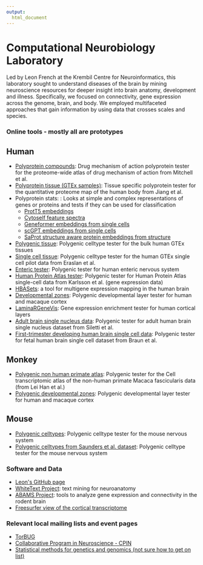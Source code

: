 ```yaml
---
output:
  html_document
---
```



# Computational Neurobiology Laboratory

Led by Leon French at the Krembil Centre for Neuroinformatics, this laboratory sought to understand diseases of the brain by mining neuroscience resources for deeper insight into brain anatomy, development and illness. Specifically, we focused on connectivity, gene expression across the genome, brain, and body. We employed multifaceted approaches that gain information by using data that crosses scales and species. 

### Online tools - mostly all are prototypes

## Human
* [Polyprotein compounds](https://poly-brain.shinyapps.io/polyprotein_drugs/): Drug mechanism of action polyprotein tester for the proteome-wide atlas of drug mechanism of action from Mitchell et al.
* [Polyprotein tissue (GTEx samples)](https://poly-brain.shinyapps.io/polyprotein_atlas/): Tissue specific polyprotein tester for the quantitative proteome map of the human body from Jiang et al.
* Polyprotein stats: : Looks at simple and complex representations of genes or proteins and tests if they can be used for classification 
  * [ProtT5 embeddings](https://share.streamlit.io/leonfrench/polyprotein_stats/main/protein_embeddings_app.py) 
  * [Cytoself feature spectra](https://leonfrench-polyprotein-stats-protein-embeddings-app-czi--bys9gy.streamlitapp.com/)
  * [Geneformer embeddings from single cells](https://leonfrench-polyprotein-stats-protein-embeddings-app-gene-ng4s05.streamlit.app/)
  * [scGPT embeddings from single cells](https://probe-scgpt-gene-embeddings.streamlit.app/)
  * [SaProt structure aware protein embeddings from structure](https://saprot-embeddings.streamlit.app/)
* [Polygenic tissue](https://derekhoward.shinyapps.io/gtex_enrichment/): Polygenic celltype tester for the bulk human GTEx tissues
* [Single cell tissue](https://polygenic.shinyapps.io/polygenic_gtex_single_cell/): Polygenic celltype tester for the human GTEx single cell pilot data from Eraslan et al.
* [Enteric tester](https://derekhoward.shinyapps.io/enteric_enrichment/): Polygenic tester for human enteric nervous system
* [Human Protein Atlas tester](https://polygenic.shinyapps.io/polygenic_singlecell_from_hpa/): Polygenic tester for Human Protein Atlas single-cell data from Karlsson et al. (gene expression data)
* [HBASets](https://hbaset.msl.ubc.ca/): a tool for multigene expression mapping in the human brain
* [Developmental zones](https://brain.shinyapps.io/polygenic_layers/): Polygenic developmental layer tester for human and macaque cortex
* [LaminaRGeneVis](https://ethanhkim.shinyapps.io/transcriptome_app/): Gene expression enrichment tester for human cortical layers
* [Adult brain single nucleus data](https://poly-brain.shinyapps.io/polygenic_snrna_from_siletti_et_al/): Polygenic tester for adult human brain single nucleus dataset from Siletti et al.
* [First-trimester developing human brain single cell data](https://poly-brain.shinyapps.io/polygenic_snrna_from_braun_et_al/): Polygenic tester for fetal human brain single cell dataset from Braun et al.


## Monkey
* [Polygenic non human primate atlas](https://polygenic.shinyapps.io/nhpca_polygenic/): Polygenic tester for the Cell transcriptomic atlas of the non-human primate Macaca fascicularis data (from Lei Han et al.)
* [Polygenic developmental zones](https://brain.shinyapps.io/polygenic_layers/): Polygenic developmental layer tester for human and macaque cortex


## Mouse

* [Polygenic celltypes](https://brain.shinyapps.io/polygenic_celltypes/): Polygenic celltype tester for the mouse nervous system
* [Polygenic celltypes from Saunders et al. dataset](https://brain.shinyapps.io/polygenicsaunderssinglecell/): Polygenic celltype tester for the mouse nervous system

### Software and Data

* [Leon's GitHub page](https://github.com/leonfrench)
* [WhiteText Project](http://www.chibi.ubc.ca/WhiteText/): text mining for neuroanatomy
* [ABAMS Project](https://github.com/leonfrench/ABAMS/tree/master/BAMSandAllen): tools to analyze gene expression and connectivity in the rodent brain
* [Freesurfer view of the cortical transcriptome](http://figshare.com/articles/A_FreeSurfer_view_of_the_cortical_transcriptome_generated_from_the_Allen_Human_Brain_Atlas/1439749)

### Relevant local mailing lists and event pages

* [TorBUG](https://lists.torbug.org/mailman/listinfo/announce)
* [Collaborative Program in Neuroscience - CPIN](http://www.neuroscience.utoronto.ca/aboutus/join-cpin.htm) 
* [Statistical methods for genetics and genomics (not sure how to get on list)](https://stage.utoronto.ca/home/isss)
